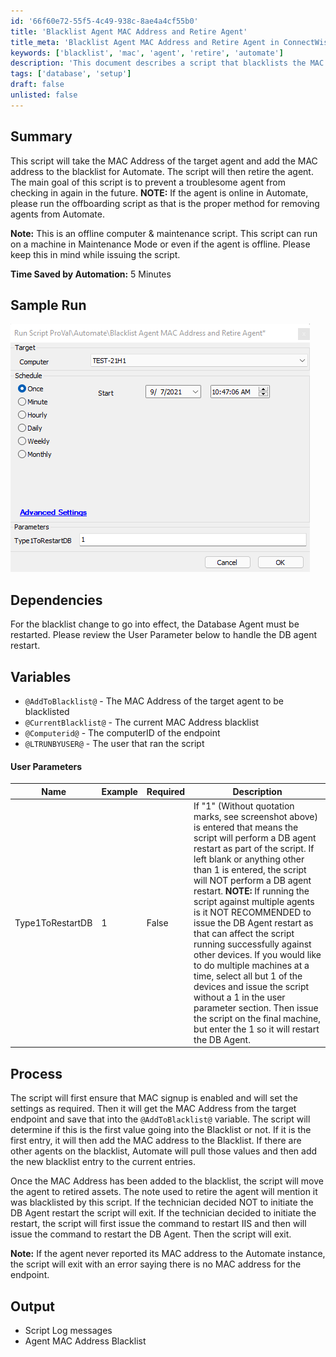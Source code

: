 ```yaml
---
id: '66f60e72-55f5-4c49-938c-8ae4a4cf55b0'
title: 'Blacklist Agent MAC Address and Retire Agent'
title_meta: 'Blacklist Agent MAC Address and Retire Agent in ConnectWise Automate'
keywords: ['blacklist', 'mac', 'agent', 'retire', 'automate']
description: 'This document describes a script that blacklists the MAC address of a specified agent in ConnectWise Automate and subsequently retires the agent. It is designed to prevent troublesome agents from checking in again, particularly useful for offline or maintenance mode agents. The script details dependencies, variables, user parameters, and the process for executing the blacklist and retirement actions.'
tags: ['database', 'setup']
draft: false
unlisted: false
---
```

## Summary

This script will take the MAC Address of the target agent and add the MAC address to the blacklist for Automate. The script will then retire the agent. The main goal of this script is to prevent a troublesome agent from checking in again in the future. **NOTE:** If the agent is online in Automate, please run the offboarding script as that is the proper method for removing agents from Automate.

**Note:** This is an offline computer & maintenance script. This script can run on a machine in Maintenance Mode or even if the agent is offline. Please keep this in mind while issuing the script.

**Time Saved by Automation:** 5 Minutes

## Sample Run

![Sample Run](../../../static/img/Blacklist-Agent-MAC-Address-and-Retire-Agent/image_1.png)

## Dependencies

For the blacklist change to go into effect, the Database Agent must be restarted. Please review the User Parameter below to handle the DB agent restart.

## Variables

- `@AddToBlacklist@` - The MAC Address of the target agent to be blacklisted
- `@CurrentBlacklist@` - The current MAC Address blacklist
- `@Computerid@` - The computerID of the endpoint
- `@LTRUNBYUSER@` - The user that ran the script

#### User Parameters

| Name                  | Example | Required | Description |
|-----------------------|---------|----------|-------------|
| Type1ToRestartDB      | 1       | False    | If "1" (Without quotation marks, see screenshot above) is entered that means the script will perform a DB agent restart as part of the script. If left blank or anything other than 1 is entered, the script will NOT perform a DB agent restart. **NOTE:** If running the script against multiple agents is it NOT RECOMMENDED to issue the DB Agent restart as that can affect the script running successfully against other devices. If you would like to do multiple machines at a time, select all but 1 of the devices and issue the script without a 1 in the user parameter section. Then issue the script on the final machine, but enter the 1 so it will restart the DB Agent. |

## Process

The script will first ensure that MAC signup is enabled and will set the settings as required. Then it will get the MAC Address from the target endpoint and save that into the `@AddToBlacklist@` variable. The script will determine if this is the first value going into the Blacklist or not. If it is the first entry, it will then add the MAC address to the Blacklist. If there are other agents on the blacklist, Automate will pull those values and then add the new blacklist entry to the current entries.

Once the MAC Address has been added to the blacklist, the script will move the agent to retired assets. The note used to retire the agent will mention it was blacklisted by this script. If the technician decided NOT to initiate the DB Agent restart the script will exit. If the technician decided to initiate the restart, the script will first issue the command to restart IIS and then will issue the command to restart the DB Agent. Then the script will exit.

**Note:** If the agent never reported its MAC address to the Automate instance, the script will exit with an error saying there is no MAC address for the endpoint.

## Output

- Script Log messages
- Agent MAC Address Blacklist











